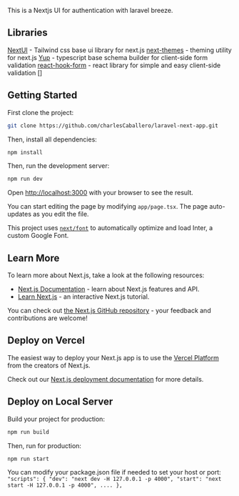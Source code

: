 This is a Nextjs UI for authentication with laravel breeze.

## Libraries

[NextUI](https://nextui.org/docs/guide/installation) - Tailwind css base ui library for next.js
[next-themes](https://nextui.org/docs/guide/installation) - theming utility for next.js
[Yup](https://www.npmjs.com/package/yup) - typescript base schema builder for client-side form validation
[react-hook-form](https://react-hook-form.com/) - react library for simple and easy client-side validation
[]

## Getting Started

First clone the project:

```bash
git clone https://github.com/charlesCaballero/laravel-next-app.git
```

Then, install all dependencies:

```bash
npm install
```

Then, run the development server:

```bash
npm run dev
```

Open [http://localhost:3000](http://localhost:3000) with your browser to see the result.

You can start editing the page by modifying `app/page.tsx`. The page auto-updates as you edit the file.

This project uses [`next/font`](https://nextjs.org/docs/basic-features/font-optimization) to automatically optimize and load Inter, a custom Google Font.

## Learn More

To learn more about Next.js, take a look at the following resources:

- [Next.js Documentation](https://nextjs.org/docs) - learn about Next.js features and API.
- [Learn Next.js](https://nextjs.org/learn) - an interactive Next.js tutorial.

You can check out [the Next.js GitHub repository](https://github.com/vercel/next.js/) - your feedback and contributions are welcome!

## Deploy on Vercel

The easiest way to deploy your Next.js app is to use the [Vercel Platform](https://vercel.com/new?utm_medium=default-template&filter=next.js&utm_source=create-next-app&utm_campaign=create-next-app-readme) from the creators of Next.js.

Check out our [Next.js deployment documentation](https://nextjs.org/docs/deployment) for more details.

## Deploy on Local Server

Build your project for production:

```bash
npm run build
```

Then, run for production:

```bash
npm run start
```

You can modify your package.json file if needed to set your host or port:
`"scripts": {
    "dev": "next dev -H 127.0.0.1 -p 4000",
    "start": "next start -H 127.0.0.1 -p 4000",
    ....
  },`
